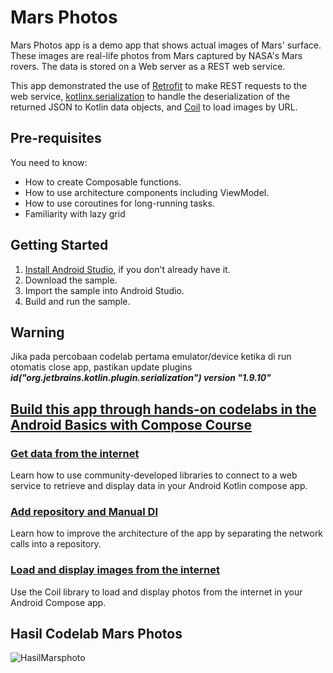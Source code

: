 Mars Photos
==================================

Mars Photos app is a demo app that shows actual images of Mars' surface. These images are
real-life photos from Mars captured by NASA's Mars rovers. The data is stored on a Web server
as a REST web service.

This app demonstrated the use of [Retrofit](https://square.github.io/retrofit/) to make REST requests to the web service, [kotlinx.serialization](https://github.com/Kotlin/kotlinx.serialization) to
handle the deserialization of the returned JSON to Kotlin data objects, and [Coil](https://coil-kt.github.io/coil/) to load images by URL.

Pre-requisites
--------------

You need to know:
- How to create Composable functions.
- How to use architecture components including ViewModel.
- How to use coroutines for long-running tasks.
- Familiarity with lazy grid

Getting Started
---------------

1. [Install Android Studio](https://developer.android.com/studio/install.html), if you don't already
   have it.
2. Download the sample.
3. Import the sample into Android Studio.
4. Build and run the sample.

Warning
-------

Jika pada percobaan codelab pertama emulator/device ketika di run otomatis close app,
pastikan update plugins _**id("org.jetbrains.kotlin.plugin.serialization") version "1.9.10"**_

## [Build this app through hands-on codelabs in the Android Basics with Compose Course](https://developer.android.com/courses/android-basics-compose/course)

### [Get data from the internet](https://developer.android.com/codelabs/basic-android-kotlin-compose-getting-data-internet)
Learn how to use community-developed libraries to connect to a web service to retrieve and display data in your Android Kotlin compose app.

### [Add repository and Manual DI](https://developer.android.com/codelabs/basic-android-kotlin-compose-add-repository)
Learn how to improve the architecture of the app by separating the network calls into a repository.

### [Load and display images from the internet](https://developer.android.com/codelabs/basic-android-kotlin-compose-load-images)
Use the Coil library to load and display photos from the internet in your Android Compose app.

Hasil Codelab Mars Photos
-------------------------

![HasilMarsphoto](https://github.com/user-attachments/assets/8a200adc-5dc6-46b2-973d-104bb3a3f2e5)
